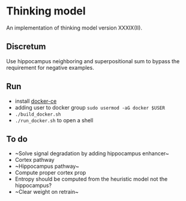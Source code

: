 # Thinking model
An implementation of thinking model version XXXIX(II).

## Discretum

Use hippocampus neighboring and superpositional sum to bypass the requirement for negative examples.


## Run
* install [docker-ce](https://www.linode.com/docs/guides/installing-and-using-docker-on-ubuntu-and-debian/) 
* adding user to docker group `sudo usermod -aG docker $USER`
* `./build_docker.sh`
* `./run_docker.sh` to open a shell

## To do
* ~Solve signal degradation by adding hippocampus enhancer~
* Cortex pathway
* ~Hippocampus pathway~
* Compute proper cortex prop
* Entropy should be computed from the heuristic model not the hippocampus?
* ~Clear weight on retrain~


